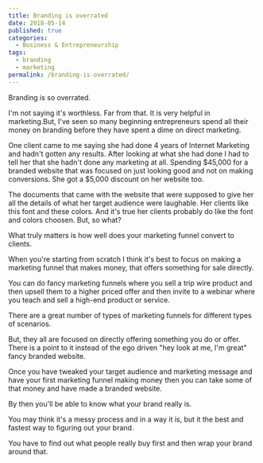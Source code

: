 ```yaml
---
title: Branding is overrated
date: 2018-05-14
published: true
categories:
  - Business & Entrepreneurship
tags:
  - branding
  - marketing
permalink: /branding-is-overrated/
---
```

Branding is so overrated.

I'm not saying it's worthless. Far from that. It is very helpful in marketing.But, I've seen so many beginning entrepreneurs spend all their money on branding before they have spent a dime on direct marketing.

One client came to me saying she had done 4 years of Internet Marketing and hadn't gotten any results. After looking at what she had done I had to tell her that she hadn't done any marketing at all. Spending $45,000 for a branded website that was focused on just looking good and not on making conversions. She got a $5,000 discount on her website too.

The documents that came with the website that were supposed to give her all the details of what her target audience were laughable. Her clients like this font and these colors. And it's true her clients probably do like the font and colors choosen. But, so what?

What truly matters is how well does your marketing funnel convert to clients.

When you're starting from scratch I think it's best to focus on making a marketing funnel that makes money, that offers something for sale directly.

You can do fancy marketing funnels where you sell a trip wire product and then upsell them to a higher priced offer and then invite to a webinar where you teach and sell a high-end product or service.

There are a great number of types of marketing funnels for different types of scenarios.

But, they all are focused on directly offering something you do or offer. There is a point to it instead of the ego driven "hey look at me, I'm great" fancy branded website.

Once you have tweaked your target audience and marketing message and have your first marketing funnel making money then you can take some of that money and have made a branded website.

By then you'll be able to know what your brand really is.

You may think it's a messy process and in a way it is, but it the best and fastest way to figuring out your brand.

You have to find out what people really buy first and then wrap your brand around that.